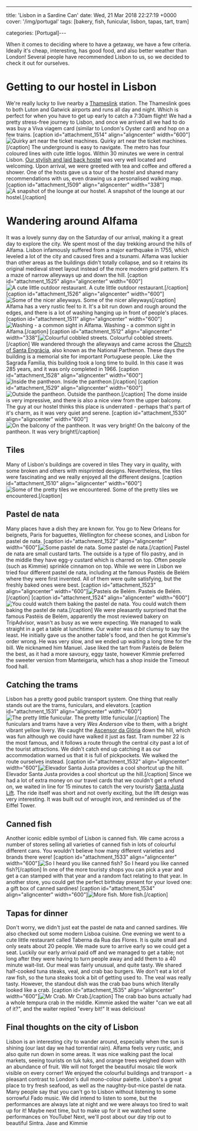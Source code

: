 ---
title: 'Lisbon in a Sardine Can'
date: Wed, 21 Mar 2018 22:27:19 +0000
cover: '/img/portugal'
tags: [bakery, fish, funicular, lisbon, tapas, tart, tram]

categories: [Portugal]---

When it comes to deciding where to have a getaway, we have a few criteria. Ideally it's cheap, interesting, has good food, and also better weather than London! Several people have recommended Lisbon to us, so we decided to check it out for ourselves.

Getting to our hostel in Lisbon
===============================

We're really lucky to live nearby a [Thameslink](https://www.thameslinkrailway.com/) station. The Thameslink goes to both Luton and Gatwick airports and runs all day and night. Which is perfect for when you have to get up early to catch a 7:30am flight! We had a pretty stress-free journey to Lisbon, and once we arrived all we had to do was buy a Viva viagem card (similar to London's Oyster card) and hop on a few trains. \[caption id="attachment_1514" align="aligncenter" width="600"\]![Quirky art near the ticket machines.](http://coupleofkiwis.com/wp-content/uploads/2018/03/art-underground-tickets-lisbon-600x338.jpg) Quirky art near the ticket machines.\[/caption\] The underground is easy to navigate. The metro has four coloured lines with cute little logos. Within 30 minutes we were in central Lisbon. [Our stylish and laid back hostel](http://www.travellershouse.com/th/home.html) was very well located and welcoming. Upon arrival, we were greeted with tea and coffee and offered a shower. One of the hosts gave us a tour of the hostel and shared many recommendations with us, even drawing us a personalised walking map. \[caption id="attachment_1509" align="aligncenter" width="338"\]![A snapshot of the lounge at our hostel.](http://coupleofkiwis.com/wp-content/uploads/2018/03/IMG_20180227_072445-338x600.jpg) A snapshot of the lounge at our hostel.\[/caption\]

Wandering around Alfama
=======================

It was a lovely sunny day on the Saturday of our arrival, making it a great day to explore the city. We spent most of the day trekking around the hills of Alfama. Lisbon infamously suffered from a major earthquake in 1755, which leveled a lot of the city and caused fires and a tsunami. Alfama was luckier than other areas as the buildings didn't totally collapse, and so it retains its original medieval street layout instead of the more modern grid pattern. It's a maze of narrow alleyways up and down the hill. \[caption id="attachment_1525" align="aligncenter" width="600"\]![A cute little outdoor restaurant.](http://coupleofkiwis.com/wp-content/uploads/2018/03/lisbon-tables-600x338.jpg) A cute little outdoor restaurant.\[/caption\] \[caption id="attachment_1526" align="aligncenter" width="600"\]![Some of the nicer alleyways.](http://coupleofkiwis.com/wp-content/uploads/2018/03/IMG_20180224_155300-2-600x338.jpg) Some of the nicer alleyways\[/caption\] Alfama has a very rustic feel to it. It's a bit run down and rough around the edges, and there is a lot of washing hanging up in front of people's places. \[caption id="attachment_1511" align="aligncenter" width="600"\]![Washing - a common sight in Alfama.](http://coupleofkiwis.com/wp-content/uploads/2018/03/IMG_20180224_131914-600x338.jpg) Washing - a common sight in Alfama.\[/caption\] \[caption id="attachment_1512" align="aligncenter" width="338"\]![Colourful cobbled streets.](http://coupleofkiwis.com/wp-content/uploads/2018/03/IMG_20180224_155753-338x600.jpg) Colourful cobbled streets.\[/caption\] We wandered through the alleyways and came across the [Church of Santa Engrácia](https://en.wikipedia.org/wiki/Church_of_Santa_Engr%C3%A1cia "More at Wikipedia "), also known as the National Parthenon. These days the building is a memorial site for important Portuguese people. Like the Sagrada Familia, this building took a long time to build. In this case it was 285 years, and it was only completed in 1966. \[caption id="attachment_1528" align="aligncenter" width="600"\]![Inside the pantheon.](http://coupleofkiwis.com/wp-content/uploads/2018/03/IMG_20180224_143009-600x338.jpg) Inside the pantheon.\[/caption\] \[caption id="attachment_1529" align="aligncenter" width="600"\]![Outside the pantheon.](http://coupleofkiwis.com/wp-content/uploads/2018/03/IMG_20180224_145149-600x338.jpg) Outside the pantheon.\[/caption\] The dome inside is very impressive, and there is also a nice view from the upper balcony. The guy at our hostel thinks this place is underrated - perhaps that's part of it's charm, as it was very quiet and serene. \[caption id="attachment_1530" align="aligncenter" width="600"\]![On the balcony of the pantheon. It was very bright!](http://coupleofkiwis.com/wp-content/uploads/2018/03/IMG_20180224_144246-600x338.jpg) On the balcony of the pantheon. It was very bright!\[/caption\]

Tiles
-----

Many of Lisbon's buildings are covered in tiles They vary in quality, with some broken and others with misprinted designs. Nevertheless, the tiles were fascinating and we really enjoyed all the different designs. \[caption id="attachment_1510" align="aligncenter" width="600"\]![Some of the pretty tiles we encountered.](http://coupleofkiwis.com/wp-content/uploads/2018/03/tile-collage-600x600.jpg) Some of the pretty tiles we encountered.\[/caption\]

Pastel de nata
--------------

Many places have a dish they are known for. You go to New Orleans for beignets, Paris for baguettes, Wellington for cheese scones, and Lisbon for pastel de nata. \[caption id="attachment_1522" align="aligncenter" width="600"\]![Some pastel de nata.](http://coupleofkiwis.com/wp-content/uploads/2018/03/lisbon-nata-600x338.jpg) Some pastel de nata.\[/caption\] Pastel de nata are small custard tarts. The outside is a type of filo pastry, and in the middle they have egg-y custard which is charred on top. Often people (such as Kimmie) sprinkle cinnamon on top. While we were in Lisbon we tried four different pastel de nata, including at the famous Pastéis de Belém where they were first invented. All of them were quite satisfying, but the freshly baked ones were best. \[caption id="attachment_1523" align="aligncenter" width="600"\]![Pasteis de Belém.](http://coupleofkiwis.com/wp-content/uploads/2018/03/lisbon-belem-600x338.jpg) Pasteis de Belém.\[/caption\] \[caption id="attachment_1524" align="aligncenter" width="600"\]![You could watch them baking the pastel de nata.](http://coupleofkiwis.com/wp-content/uploads/2018/03/lisbon-baking-600x338.jpg) You could watch them baking the pastel de nata.\[/caption\] We were pleasantly surprised that the famous Pastéis de Belém, apparently the most reviewed bakery on TripAdvisor, wasn't as busy as we were expecting. We managed to walk straight in a get a table at lunchtime. Our waiter was _a bit_ clumsy to say the least. He initially gave us the another table's food, and then he got Kimmie's order wrong. He was very slow, and we ended up waiting a long time for the bill. We nicknamed him Manuel. Jase liked the tart from Pastéis de Belém the best, as it had a more savoury, eggy taste, however Kimmie preferred the sweeter version from Manteigaria, which has a shop inside the Timeout food hall.

Catching the trams
------------------

Lisbon has a pretty good public transport system. One thing that really stands out are the trams, funiculars, and elevators. \[caption id="attachment_1531" align="aligncenter" width="600"\]![The pretty little funicular.](http://coupleofkiwis.com/wp-content/uploads/2018/03/IMG_20180226_120208-600x338.jpg) The pretty little funicular.\[/caption\] The funiculars and trams have a very _Wes Anderson_ vibe to them, with a bright vibrant yellow livery. We caught the [Ascensor da Glória](https://en.wikipedia.org/wiki/Elevador_da_Gl%C3%B3ria) down the hill, which was fun although we could have walked it just as fast. Tram number 22 is the most famous, and it follows a route through the central city past a lot of the tourist attractions. We didn't catch end up catching it as our accommodation warned us that it is full of pickpockets. We walked the route ourselves instead. \[caption id="attachment_1532" align="aligncenter" width="600"\]![Elevador Santa Justa provides a cool shortcut up the hill.](http://coupleofkiwis.com/wp-content/uploads/2018/03/IMG_20180226_093152-2-600x337.jpg) Elevador Santa Justa provides a cool shortcut up the hill.\[/caption\] Since we had a lot of extra money on our travel cards that we couldn't get a refund on, we waited in line for 15 minutes to catch the very touristy [Santa Justa Lift](https://en.wikipedia.org/wiki/Santa_Justa_Lift "More at Wikipedia "). The ride itself was short and not overly exciting, but the lift design was very interesting. It was built out of wrought iron, and reminded us of the Eiffel Tower.

Canned fish
-----------

Another iconic edible symbol of Lisbon is canned fish. We came across a number of stores selling all varieties of canned fish in lots of colourful different cans. You wouldn't believe how many different varieties and brands there were! \[caption id="attachment_1533" align="aligncenter" width="600"\]![So I heard you like canned fish?](http://coupleofkiwis.com/wp-content/uploads/2018/03/IMG_20180225_173836-600x338.jpg) So I heard you like canned fish?\[/caption\] In one of the more touristy shops you can pick a year and get a can stamped with that year and a random fact relating to that year. In another store, you could get the perfect birthday present for your loved one: a gift box of canned sardines! \[caption id="attachment_1534" align="aligncenter" width="600"\]![More fish.](http://coupleofkiwis.com/wp-content/uploads/2018/03/IMG_20180224_194114-600x338.jpg) More fish.\[/caption\]

Tapas for dinner
----------------

Don't worry, we didn't just eat the pastel de nata and canned sardines. We also checked out some modern Lisboa cuisine. One evening we went to a cute little restaurant called Taberna da Rua das Flores. It is quite small and only seats about 20 people. We made sure to arrive early so we could get a seat. Luckily our early arrival paid off and we managed to get a table; not long after they were having to turn people away and add them to a 40 minute wait-list. Our meal was fairly unusual, and quite tasty. We shared half-cooked tuna steaks, veal, and crab bao burgers. We don't eat a lot of raw fish, so the tuna steaks took a bit of getting used to. The veal was really tasty. However, the standout dish was the crab bao buns which literally looked like a crab. \[caption id="attachment_1535" align="aligncenter" width="600"\]![Mr Crab.](http://coupleofkiwis.com/wp-content/uploads/2018/03/IMG_20180226_184433-600x338.jpg) Mr Crab.\[/caption\] The crab bao buns actually had a whole tempura crab in the middle. Kimmie asked the waiter "can we eat all of it?", and the waiter replied "every bit!" It was delicious!

Final thoughts on the city of Lisbon
------------------------------------

Lisbon is an interesting city to wander around, especially when the sun is shining (our last day we had torrential rain). Alfama feels very rustic, and also quite run down in some areas. It was nice walking past the local markets, seeing tourists on tuk tuks, and orange trees weighed down with an abundance of fruit. We will not forget the beautiful mosaic tile work visible on every corner! We enjoyed the colourful buildings and transport - a pleasant contrast to London's dull mono-colour palette. Lisbon's a great place to try fresh seafood, as well as the naughty-but-nice pastel de nata. Many people say that you can't go to Lisbon without listening to some sorrowful Fado music. We did intend to listen to some, but the performances are always late at night and we were always too tired to wait up for it! Maybe next time, but to make up for it we watched some performances on YouTube! Next, we'll post about our day trip out to beautiful Sintra. Jase and Kimmie